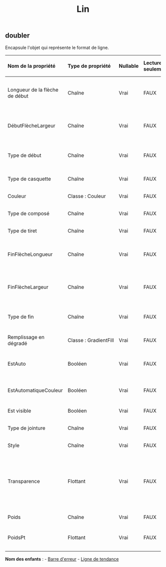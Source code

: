 ﻿---
title: Lin
second_title: Aspose.Cells Cloud Documen
type: docs
url: /fr/specification/model/line/
description: "Aspose.Cells Spécification du modèle Cloud : Ligne. Gérez sans effort Excel et d'autres feuilles de calcul avec des fonctionnalités telles que l'ouverture, la génération, l'édition, le fractionnement, la fusion, la comparaison et la conversion."
weight: 50
---
## **doubler**

 Encapsule l'objet qui représente le format de ligne.

| Nom de la propriété| Type de propriété| Nullable| Lecture seulement| Valeur par défaut| Description|
|:- |:- |:- |:- |:- |:- |
| Longueur de la flèche de début| Chaîne| Vrai| FAUX|| Spécifie la longueur de la pointe de flèche pour le début d'une ligne.|
| DébutFlècheLargeur| Chaîne| Vrai| FAUX|| Spécifie la largeur de la pointe de flèche pour le début d'une ligne.|
| Type de début| Chaîne| Vrai| FAUX|| Spécifie une pointe de flèche pour le début d'une ligne.|
| Type de casquette| Chaîne| Vrai| FAUX|| Spécifie les majuscules de fin.|
| Couleur| Classe : Couleur| Vrai| FAUX|| Représente la ligne.|
| Type de composé| Chaîne| Vrai| FAUX|| Spécifie le type de ligne composée|
| Type de tiret| Chaîne| Vrai| FAUX|| Spécifie le type de ligne pointillée|
| FinFlècheLongueur| Chaîne| Vrai| FAUX|| Spécifie la longueur de la pointe de flèche pour la fin d'une ligne.|
| FinFlècheLargeur| Chaîne| Vrai| FAUX|| Spécifie la largeur de la pointe de flèche pour la fin d'une ligne.|
| Type de fin| Chaîne| Vrai| FAUX|| Spécifie une pointe de flèche pour la fin d'une ligne.|
| Remplissage en dégradé| Classe : GradientFill| Vrai| FAUX|| Représente un remplissage dégradé.|
| EstAuto| Booléen| Vrai| FAUX|| Indique si ce style de ligne est attribué automatiquement.|
| EstAutomatiqueCouleur| Booléen| Vrai| FAUX|| Indique si la couleur du trait est attribuée automatiquement.|
| Est visible| Booléen| Vrai| FAUX|| Représente si la ligne est visible.|
| Type de jointure| Chaîne| Vrai| FAUX||Spécifie les capuchons de jonction.|
| Style| Chaîne| Vrai| FAUX|| Représente le style de la ligne.|
| Transparence| Flottant| Vrai| FAUX|| Renvoie ou définit le degré de transparence de la ligne sous la forme d'une valeur comprise entre 0,0 (opaque) et 1,0 (clair).|
| Poids| Chaîne| Vrai| FAUX|| Obtient ou définit le nom de la ligne.|
| PoidsPt| Flottant| Vrai| FAUX|| Obtient ou définit l'épaisseur de la ligne en unité de points.|

**Nom des enfants** : 
	-  [Barre d'erreur](errorbar) 
	-  [Ligne de tendance](trendline) 
